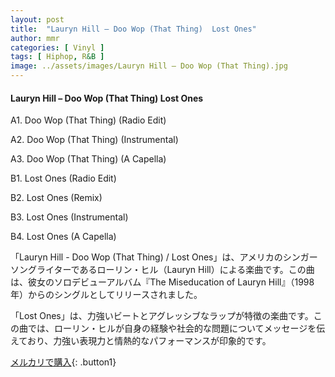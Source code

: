 ```yaml
---
layout: post
title:  "Lauryn Hill – Doo Wop (That Thing)  Lost Ones"
author: mmr
categories: [ Vinyl ]
tags: [ Hiphop, R&B ]
image: ../assets/images/Lauryn Hill – Doo Wop (That Thing).jpg
---
```


#### Lauryn Hill – Doo Wop (That Thing)  Lost Ones


A1. Doo Wop (That Thing) (Radio Edit)


A2. Doo Wop (That Thing) (Instrumental)


A3. Doo Wop (That Thing) (A Capella)


B1. Lost Ones (Radio Edit)


B2. Lost Ones (Remix)


B3. Lost Ones (Instrumental)


B4. Lost Ones (A Capella)


「Lauryn Hill - Doo Wop (That Thing) / Lost Ones」は、アメリカのシンガーソングライターであるローリン・ヒル（Lauryn Hill）による楽曲です。この曲は、彼女のソロデビューアルバム『The Miseducation of Lauryn Hill』（1998年）からのシングルとしてリリースされました。

「Lost Ones」は、力強いビートとアグレッシブなラップが特徴の楽曲です。この曲では、ローリン・ヒルが自身の経験や社会的な問題についてメッセージを伝えており、力強い表現力と情熱的なパフォーマンスが印象的です。

[メルカリで購入](https://jp.mercari.com/item/m23227409943){: .button1}


